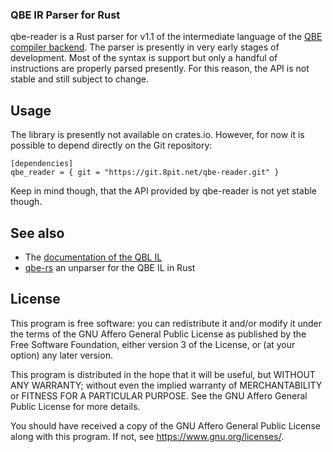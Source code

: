 ### QBE IR Parser for Rust

qbe-reader is a Rust parser for v1.1 of the intermediate language of the [QBE compiler backend][qbe web].
The parser is presently in very early stages of development.
Most of the syntax is support but only a handful of instructions are properly parsed presently.
For this reason, the API is not stable and still subject to change.

## Usage

The library is presently not available on crates.io.
However, for now it is possible to depend directly on the Git repository:

    [dependencies]
    qbe_reader = { git = "https://git.8pit.net/qbe-reader.git" }

Keep in mind though, that the API provided by qbe-reader is not yet stable though.

## See also

* The [documentation of the QBL IL][qbe-il 1.1]
* [qbe-rs][qbe-rs github] an unparser for the QBE IL in Rust

## License

This program is free software: you can redistribute it and/or modify it
under the terms of the GNU Affero General Public License as published by
the Free Software Foundation, either version 3 of the License, or (at
your option) any later version.

This program is distributed in the hope that it will be useful, but
WITHOUT ANY WARRANTY; without even the implied warranty of
MERCHANTABILITY or FITNESS FOR A PARTICULAR PURPOSE. See the GNU Affero
General Public License for more details.

You should have received a copy of the GNU Affero General Public License
along with this program. If not, see <https://www.gnu.org/licenses/>.

[qbe web]: https://c9x.me/compile/
[qbe-rs github]: https://github.com/garritfra/qbe-rs
[qbe-il 1.1]: https://c9x.me/compile/doc/il-v1.1.html
